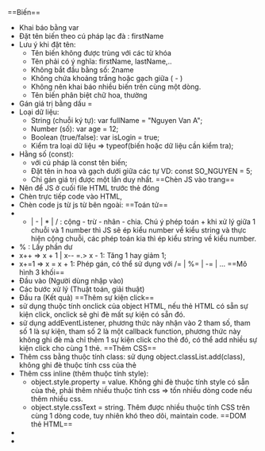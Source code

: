 ==Biến==
- Khai báo bằng var
- Đặt tên biến theo cú pháp lạc đà : firstName
- Lưu ý khi đặt tên: 
	- Tên biến không được trùng với các từ khóa
	- Tên phải có ý nghĩa: firstName, lastName,..
	- Không bắt đầu bằng số: 2name
	- Không chứa khoảng trắng hoặc gạch giữa ( - )
	- Không nên khai báo nhiều biến trên cùng một dòng.
	- Tên biến phân biệt chữ hoa, thường
- Gán giá trị bằng dấu =
- Loại dữ liệu:
	- String (chuỗi ký tự): var fullName = "Nguyen Van A";
	- Number (số): var age = 12;
	- Boolean (true/false): var isLogin = true;
	- Kiểm tra loại dữ liệu => typeof(biến hoặc dữ liệu cần kiểm tra);
- Hằng số (const): 
	- với cú pháp là const tên biến;
	- Đặt tên in hoa và gạch dưới giữa các tự VD: const SO_NGUYEN = 5;
	- Chỉ gán giá trị được một lần duy nhất.
==Chèn JS vào trang==
- Nên để JS ở cuối file HTML trước thẻ đóng </body>
- Chèn trực tiếp code vào HTML, <script>code</script>
- Chèn code js từ  js từ bên ngoài: <script src="đường dẫn tới file"></script>
==Toán tử==
- + | - | * | / : cộng - trừ - nhân - chia. Chú ý phép toán + khi xử lý giữa 1 chuỗi và 1 number thì JS sẽ ép kiểu number về kiểu string và thực hiện cộng chuỗi, các phép toán kia thì ép kiểu string về kiểu number.
- % : Lấy phần dư
- x++ => x + 1 | x-- =.> x - 1: Tăng 1 hay giảm 1;
- x+=1 => x = x + 1: Phép gán, có thể sử dụng với /= | %= | -= | ...
==Mô hình 3 khối==
- Đầu vào (Người dùng nhập vào)
- Các bước xử lý (Thuật toán, giải thuật)
- Đầu ra (Kết quả)
==Thêm sự kiện click==
- sử dụng thuộc tính onclick của object HTML, nếu thẻ HTML có sẵn sự kiện click, onclick sẽ ghi đè mất sự kiện có sẵn đó.
- sử dụng addEventListener, phương thức này nhận vào 2 tham số, tham số 1 là sự kiện, tham số 2 là một callback function, phương thức này không ghi đè mà chỉ thêm 1 sự kiện click cho thẻ đó, có thể add nhiều sự kiện click cho cùng 1 thẻ.
==Thêm CSS==
- Thêm css bằng thuộc tính class: sử dụng object.classList.add(class), không ghi đè thuộc tính css của thẻ
- Thêm css inline (thêm thuộc tính style):
	- object.style.property = value. Không ghi đè thuộc tính style có sẵn của thẻ, phải thêm nhiều thuộc tính css => tốn nhiều dòng code nếu thêm nhiều css.
	- object.style.cssText = string. Thêm được nhiều thuộc tính CSS trên cùng 1 dòng code, tuy nhiên khó theo dõi, maintain code.
==DOM thẻ HTML==
- 
- 